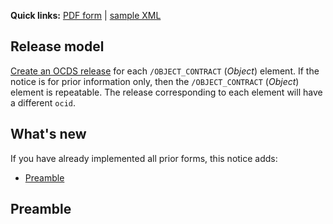 **Quick links:** [PDF form](http://simap.ted.europa.eu/documents/10184/99173/EN_F22.pdf) | [sample XML](https://github.com/open-contracting/european-union-support/blob/master/output/samples/F22_2014.xml)

## Release model

[Create an OCDS release](../operations/#create-a-release) for each `/OBJECT_CONTRACT` (*Object*) element. If the notice is for prior information only, then the `/OBJECT_CONTRACT` (*Object*) element is repeatable. The release corresponding to each element will have a different `ocid`.

## What's new

If you have already implemented all prior forms, this notice adds:

* [Preamble](#preamble)

## Preamble
